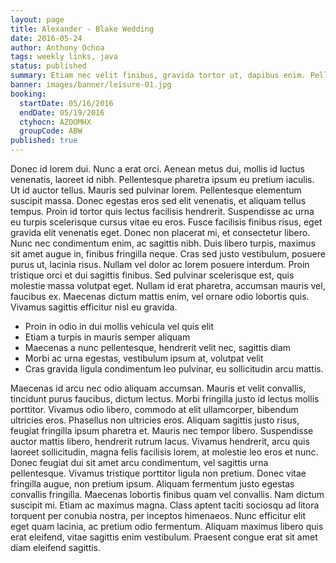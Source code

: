 ```yaml
---
layout: page
title: Alexander - Blake Wedding
date: 2016-05-24
author: Anthony Ochoa
tags: weekly links, java
status: published
summary: Etiam nec velit finibus, gravida tortor ut, dapibus enim. Pellentesque.
banner: images/banner/leisure-01.jpg
booking:
  startDate: 05/16/2016
  endDate: 05/19/2016
  ctyhocn: AZOOMHX
  groupCode: ABW
published: true
---
```

Donec id lorem dui. Nunc a erat orci. Aenean metus dui, mollis id luctus venenatis, laoreet id nibh. Pellentesque pharetra ipsum eu pretium iaculis. Ut id auctor tellus. Mauris sed pulvinar lorem. Pellentesque elementum suscipit massa. Donec egestas eros sed elit venenatis, et aliquam tellus tempus. Proin id tortor quis lectus facilisis hendrerit. Suspendisse ac urna eu turpis scelerisque cursus vitae eu eros. Fusce facilisis finibus risus, eget gravida elit venenatis eget. Donec non placerat mi, et consectetur libero. Nunc nec condimentum enim, ac sagittis nibh.
Duis libero turpis, maximus sit amet augue in, finibus fringilla neque. Cras sed justo vestibulum, posuere purus ut, lacinia risus. Nullam vel dolor ac lorem posuere interdum. Proin tristique orci et dui sagittis finibus. Sed pulvinar scelerisque est, quis molestie massa volutpat eget. Nullam id erat pharetra, accumsan mauris vel, faucibus ex. Maecenas dictum mattis enim, vel ornare odio lobortis quis. Vivamus sagittis efficitur nisl eu gravida.

* Proin in odio in dui mollis vehicula vel quis elit
* Etiam a turpis in mauris semper aliquam
* Maecenas a nunc pellentesque, hendrerit velit nec, sagittis diam
* Morbi ac urna egestas, vestibulum ipsum at, volutpat velit
* Cras gravida ligula condimentum leo pulvinar, eu sollicitudin arcu mattis.

Maecenas id arcu nec odio aliquam accumsan. Mauris et velit convallis, tincidunt purus faucibus, dictum lectus. Morbi fringilla justo id lectus mollis porttitor. Vivamus odio libero, commodo at elit ullamcorper, bibendum ultricies eros. Phasellus non ultricies eros. Aliquam sagittis justo risus, feugiat fringilla ipsum pharetra et. Mauris nec tempor libero. Suspendisse auctor mattis libero, hendrerit rutrum lacus. Vivamus hendrerit, arcu quis laoreet sollicitudin, magna felis facilisis lorem, at molestie leo eros et nunc. Donec feugiat dui sit amet arcu condimentum, vel sagittis urna pellentesque. Vivamus tristique porttitor ligula non pretium. Donec vitae fringilla augue, non pretium ipsum.
Aliquam fermentum justo egestas convallis fringilla. Maecenas lobortis finibus quam vel convallis. Nam dictum suscipit mi. Etiam ac maximus magna. Class aptent taciti sociosqu ad litora torquent per conubia nostra, per inceptos himenaeos. Nunc efficitur elit eget quam lacinia, ac pretium odio fermentum. Aliquam maximus libero quis erat eleifend, vitae sagittis enim vestibulum. Praesent congue erat sit amet diam eleifend sagittis.
